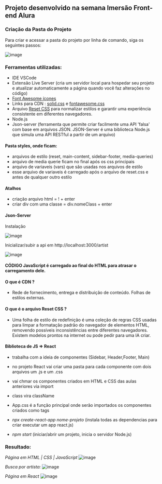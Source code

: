 ## Projeto desenvolvido na semana Imersão Front-end Alura 

### Criação da Pasta do Projeto
Para criar e acessar a pasta do projeto por linha de comando, siga os seguintes passos:


![image](https://github.com/gracieleo/spotify-imersao-alura/assets/53338148/cd7860b7-2e06-4724-a450-1c0ca108f4a1)

### Ferramentas utilizadas:
- IDE VSCode
- Extensão Live Server (cria um servidor local para hospedar seu projeto e atualizar automaticamente a página quando você faz alterações no código)
- [Font Awesome ícones](https://fontawesome.com)
- Links para CDN : [solid.css](https://use.fontawesome.com/releases/v5.15.4/css/solid.css) e [fontawesome.css](https://use.fontawesome.com/releases/v5.15.4/css/fontawesome.css)
- Arquivo [Reset CSS](https://meyerweb.com/eric/tools/css/reset/reset.css) para normalizar estilos e garantir uma experiência consistente em diferentes navegadores.
- Node.js
- Json-server (ferramenta que permite criar facilmente uma API 'falsa' com base em arquivos JSON. JSON-Server é uma biblioteca Node.js que simula uma API RESTful a partir de um arquivo)

#### Pasta styles, onde ficam:
- arquivos de estilo (reset, main-content, sidebar-footer, media-queries)
- arquivo de media querie ficam no final após os css principais
- arquivo de variaveis (vars) que são usadas nos arquivos de estilo
- esse arquivo de variaveis é carregado após o arquivo de reset.css e antes de qualquer outro estilo

#### Atalhos
- criação arquivo html = ! + enter
- criar div com uma classe = div.nomeClass + enter

#### Json-Server
Instalação

![image](https://github.com/gracieleo/spotify-imersao-alura/assets/53338148/94e40816-a77f-40fc-806b-22dede232821)

Inicializar/subir a api em http://localhost:3000/artist

![image](https://github.com/gracieleo/spotify-imersao-alura/assets/53338148/477b60ee-9a5b-489a-967d-14a1dc0a10dd)


#### CÓDIGO JavaScript é carregado ao final do HTML para atrasar o carregamento dele.
#### O que é CDN ?
- Rede de fornecimento, entrega e distribuição de conteúdo. Folhas de estilos externas.

#### O que é o arquivo Reset CSS ?
- Uma folha de estilo de redefinição é uma coleção de regras CSS usadas para limpar a formatação padrão do navegador de elementos HTML, removendo possíveis inconsistências entre diferentes navegadores.
Existem modelos prontos na internet ou pode pedir para uma IA criar.

#### Biblioteca de JS => React 
- trabalha com a ideia de componentes (Sidebar, Header,Footer, Main)
- no projeto React vai criar uma pasta para cada componente com dois arquivos um .js e um .css 
- vai chmar os componentes criados em HTML e CSS das aulas anteriores via import
- class vira className
- App.css é a função principal onde serão importados os componentes  criados como tags

- *npx create-react-app nome-projeto* (instala todas as dependencias para criar executar um app react.js)
- *npm start* (iniciar/abrir um projeto, inicia o servidor Node.js)

### Resultado:
*Página em HTML | CSS | JavaScript*
![image](https://github.com/gracieleo/spotify-imersao-alura/assets/53338148/71402718-23c4-4190-b0a6-96025ccc04fb)


*Busca por artista:*
![image](https://github.com/gracieleo/spotify-imersao-alura/assets/53338148/767168eb-e61b-4905-8aea-29d57e789e73)

*Página em React*
![image](https://github.com/gracieleo/spotify-imersao-alura/assets/53338148/ff5bff7f-440b-4cd8-bff4-6cf37e3691d0)
